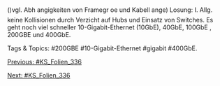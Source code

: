 ()vgl. Abh angigkeiten von Framegr oe und Kabell ange)
Losung:
I. Allg. keine Kollisionen durch Verzicht auf Hubs und Einsatz von Switches.
Es geht noch viel schneller
10-Gigabit-Ethernet (10GbE), 40GbE, 100GbE , 200GBE und 400GbE.

   Tags & Topics:
   #200GBE
   #10-Gigabit-Ethernet
   #gigabit
   #400GbE.

[Previous: #KS_Folien_336](KS_Folien_336.md)

[Next: #KS_Folien_336](KS_Folien_336.md)